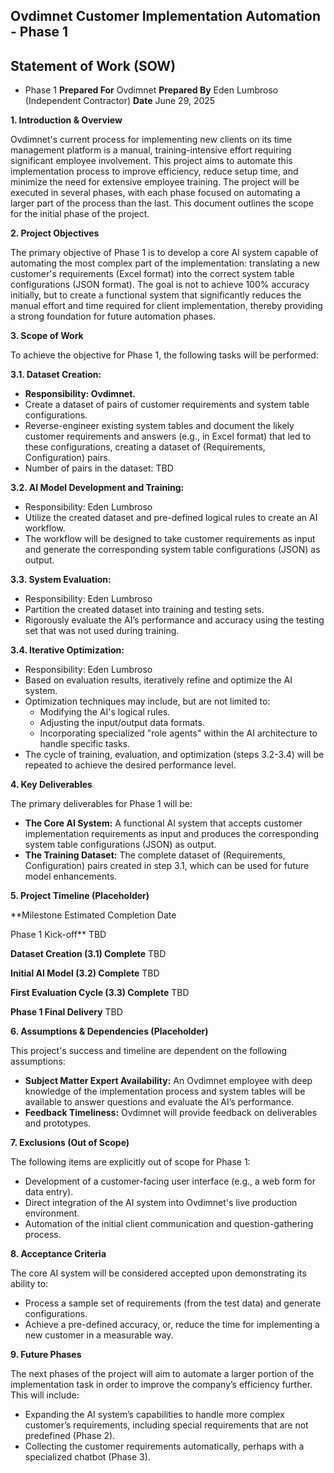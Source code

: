 ## Ovdimnet Customer Implementation Automation - Phase 1

## Statement of Work (SOW)

- Phase 1
**Prepared For** Ovdimnet
**Prepared By** Eden Lumbroso (Independent Contractor)
**Date** June 29, 2025

**1. Introduction & Overview**

Ovdimnet's current process for implementing new clients on its time management
platform is a manual, training-intensive effort requiring significant employee
involvement. This project aims to automate this implementation process to improve
efficiency, reduce setup time, and minimize the need for extensive employee training.
The project will be executed in several phases, with each phase focused on
automating a larger part of the process than the last. This document outlines the
scope for the initial phase of the project.

**2. Project Objectives**

The primary objective of Phase 1 is to develop a core AI system capable of automating
the most complex part of the implementation: translating a new customer's
requirements (Excel format) into the correct system table configurations (JSON
format). The goal is not to achieve 100% accuracy initially, but to create a functional
system that significantly reduces the manual effort and time required for client
implementation, thereby providing a strong foundation for future automation phases.

**3. Scope of Work**

To achieve the objective for Phase 1, the following tasks will be performed:

**3.1. Dataset Creation:**
- **Responsibility: Ovdimnet.**
- Create a dataset of pairs of customer requirements and system table
configurations.
- Reverse-engineer existing system tables and document the likely
customer requirements and answers (e.g., in Excel format) that led to
these configurations, creating a dataset of (Requirements, Configuration)
pairs.
- Number of pairs in the dataset: TBD

**3.2. AI Model Development and Training:**

- Responsibility: Eden Lumbroso
- Utilize the created dataset and pre-defined logical rules to create an AI
workflow.
- The workflow will be designed to take customer requirements as input and
generate the corresponding system table configurations (JSON) as output.

**3.3. System Evaluation:**

- Responsibility: Eden Lumbroso
- Partition the created dataset into training and testing sets.
- Rigorously evaluate the AI’s performance and accuracy using the testing set
that was not used during training.

**3.4. Iterative Optimization:**

- Responsibility: Eden Lumbroso
- Based on evaluation results, iteratively refine and optimize the AI system.
- Optimization techniques may include, but are not limited to:
   - Modifying the AI's logical rules.
   - Adjusting the input/output data formats.
   - Incorporating specialized "role agents" within the AI architecture to handle
specific tasks.
- The cycle of training, evaluation, and optimization (steps 3.2-3.4) will be repeated to achieve the desired performance level.

**4. Key Deliverables**

The primary deliverables for Phase 1 will be:
- **The Core AI System:** A functional AI system that accepts customer
   implementation requirements as input and produces the corresponding system
   table configurations (JSON) as output.
- **The Training Dataset:** The complete dataset of (Requirements, Configuration)
   pairs created in step 3.1, which can be used for future model enhancements.

**5. Project Timeline (Placeholder)**

**Milestone Estimated Completion Date

Phase 1 Kick-off** TBD

**Dataset Creation (3.1) Complete** TBD

**Initial AI Model (3.2) Complete** TBD

**First Evaluation Cycle (3.3) Complete** TBD

**Phase 1 Final Delivery** TBD

**6. Assumptions & Dependencies (Placeholder)**

This project's success and timeline are dependent on the following assumptions:
- **Subject Matter Expert Availability:** An Ovdimnet employee with deep
   knowledge of the implementation process and system tables will be available to
   answer questions and evaluate the AI’s performance.
- **Feedback Timeliness:** Ovdimnet will provide feedback on deliverables and prototypes.

**7. Exclusions (Out of Scope)**

The following items are explicitly out of scope for Phase 1:
- Development of a customer-facing user interface (e.g., a web form for data entry).
- Direct integration of the AI system into Ovdimnet's live production environment.
- Automation of the initial client communication and question-gathering process.

**8. Acceptance Criteria**

The core AI system will be considered accepted upon demonstrating its ability to:
- Process a sample set of requirements (from the test data) and generate configurations.
- Achieve a pre-defined accuracy, or, reduce the time for implementing a new customer in a measurable way.

**9. Future Phases**

The next phases of the project will aim to automate a larger portion of the
implementation task in order to improve the company’s efficiency further. This will include:
- Expanding the AI system’s capabilities to handle more complex customer’s
requirements, including special requirements that are not predefined (Phase 2).
- Collecting the customer requirements automatically, perhaps with a specialized
chatbot (Phase 3).


